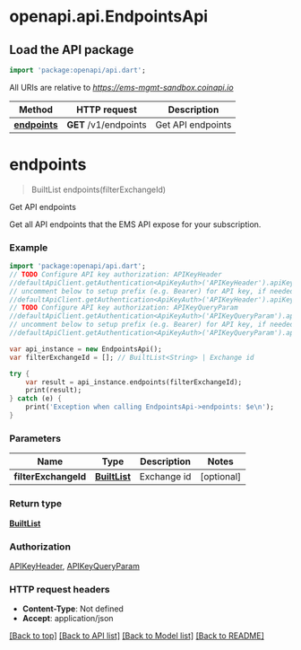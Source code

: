 # openapi.api.EndpointsApi

## Load the API package
```dart
import 'package:openapi/api.dart';
```

All URIs are relative to *https://ems-mgmt-sandbox.coinapi.io*

Method | HTTP request | Description
------------- | ------------- | -------------
[**endpoints**](EndpointsApi.md#endpoints) | **GET** /v1/endpoints | Get API endpoints


# **endpoints**
> BuiltList<AccountEndpoint> endpoints(filterExchangeId)

Get API endpoints

Get all API endpoints that the EMS API expose for your subscription.

### Example
```dart
import 'package:openapi/api.dart';
// TODO Configure API key authorization: APIKeyHeader
//defaultApiClient.getAuthentication<ApiKeyAuth>('APIKeyHeader').apiKey = 'YOUR_API_KEY';
// uncomment below to setup prefix (e.g. Bearer) for API key, if needed
//defaultApiClient.getAuthentication<ApiKeyAuth>('APIKeyHeader').apiKeyPrefix = 'Bearer';
// TODO Configure API key authorization: APIKeyQueryParam
//defaultApiClient.getAuthentication<ApiKeyAuth>('APIKeyQueryParam').apiKey = 'YOUR_API_KEY';
// uncomment below to setup prefix (e.g. Bearer) for API key, if needed
//defaultApiClient.getAuthentication<ApiKeyAuth>('APIKeyQueryParam').apiKeyPrefix = 'Bearer';

var api_instance = new EndpointsApi();
var filterExchangeId = []; // BuiltList<String> | Exchange id

try {
    var result = api_instance.endpoints(filterExchangeId);
    print(result);
} catch (e) {
    print('Exception when calling EndpointsApi->endpoints: $e\n');
}
```

### Parameters

Name | Type | Description  | Notes
------------- | ------------- | ------------- | -------------
 **filterExchangeId** | [**BuiltList<String>**](String.md)| Exchange id | [optional] 

### Return type

[**BuiltList<AccountEndpoint>**](AccountEndpoint.md)

### Authorization

[APIKeyHeader](../README.md#APIKeyHeader), [APIKeyQueryParam](../README.md#APIKeyQueryParam)

### HTTP request headers

 - **Content-Type**: Not defined
 - **Accept**: application/json

[[Back to top]](#) [[Back to API list]](../README.md#documentation-for-api-endpoints) [[Back to Model list]](../README.md#documentation-for-models) [[Back to README]](../README.md)


